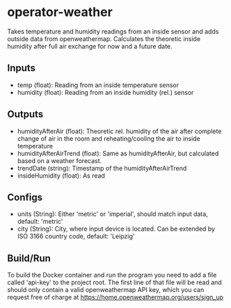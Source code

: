 # operator-weather

Takes temperature and humidity readings from an inside sensor and adds outside data from openweathermap.
Calculates the theoretic inside humidity after full air exchange for now and a future date.

## Inputs

* temp (float): Reading from an inside temperature sensor
* humidity (float): Reading from an inside humidity (rel.) sensor

## Outputs

* humidityAfterAir (float): Theoretic rel. humidity of the air after complete change of air in the room and
reheating/cooling the air to inside temperature
* humidityAfterAirTrend (float): Same as humidityAfterAir, but calculated based on a weather forecast.
* trendDate (string): Timestamp of the humidityAfterAirTrend
* insideHumidity (float): As read

## Configs

* units (String): Either 'metric' or 'imperial', should match input data, default: 'metric'
* city (String): City, where input device is located. Can be extended by ISO 3166 country code, default: 'Leipzig'

## Build/Run

To build the Docker container and run the program you need to add a file called 'api-key' to the project root.
The first line of that file will be read and should only contain a valid openweathermap API key, which you can request 
free of charge at https://home.openweathermap.org/users/sign_up

